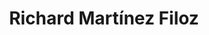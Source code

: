 ---
title: 'Richard Martínez Filoz'
description: 'Ingeniero/Especialista en seguridad informática'
contact: 'joliver@juanoliver.net'
image: ./Juan Oliver.jpg
---
